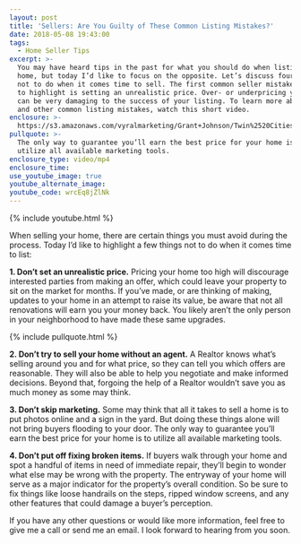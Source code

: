 ```yaml
---
layout: post
title: 'Sellers: Are You Guilty of These Common Listing Mistakes?'
date: 2018-05-08 19:43:00
tags:
  - Home Seller Tips
excerpt: >-
  You may have heard tips in the past for what you should do when listing a
  home, but today I’d like to focus on the opposite. Let’s discuss four things
  not to do when it comes time to sell. The first common seller mistake I’d like
  to highlight is setting an unrealistic price. Over- or underpricing your home
  can be very damaging to the success of your listing. To learn more about this
  and other common listing mistakes, watch this short video.
enclosure: >-
  https://s3.amazonaws.com/vyralmarketing/Grant+Johnson/Twin%2520Cities%2520Real%2520Estate-%2520Sellers-%2520Are%2520You%2520Guilty%2520of%2520These%2520Common%2520Listing%2520Mistakes%253F.mp4
pullquote: >-
  The only way to guarantee you’ll earn the best price for your home is to
  utilize all available marketing tools.
enclosure_type: video/mp4
enclosure_time:
use_youtube_image: true
youtube_alternate_image:
youtube_code: wrcEq8jZlNk
---
```


{% include youtube.html %}

When selling your home, there are certain things you must avoid during the process. Today I’d like to highlight a few things not to do when it comes time to list:

**1. Don’t set an unrealistic price.** Pricing your home too high will discourage interested parties from making an offer, which could leave your property to sit on the market for months. If you’ve made, or are thinking of making, updates to your home in an attempt to raise its value, be aware that not all renovations will earn you your money back. You likely aren’t the only person in your neighborhood to have made these same upgrades.

{% include pullquote.html %}

**2. Don’t try to sell your home without an agent.** A Realtor knows what’s selling around you and for what price, so they can tell you which offers are reasonable. They will also be able to help you negotiate and make informed decisions. Beyond that, forgoing the help of a Realtor wouldn’t save you as much money as some may think.

**3. Don’t skip marketing.** Some may think that all it takes to sell a home is to put photos online and a sign in the yard. But doing these things alone will not bring buyers flooding to your door. The only way to guarantee you’ll earn the best price for your home is to utilize all available marketing tools.

**4. Don’t put off fixing broken items.** If buyers walk through your home and spot a handful of items in need of immediate repair, they’ll begin to wonder what else may be wrong with the property. The entryway of your home will serve as a major indicator for the property’s overall condition. So be sure to fix things like loose handrails on the steps, ripped window screens, and any other features that could damage a buyer’s perception.

If you have any other questions or would like more information, feel free to give me a call or send me an email. I look forward to hearing from you soon.
